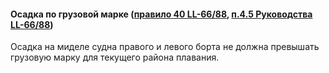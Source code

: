 #### Осадка по грузовой марке ([правило 40 LL-66/88](/reference/IMO/internationalConvention/LL_66_88.pdf#=118), [п.4.5 Руководства LL-66/88](/reference/RMRS/Guidelines/Ships&offshoreInstallations/2-030101-046_LL_66_88.pdf#page=65))    
Осадка на миделе судна правого и левого борта не должна превышать грузовую марку для текущего района плавания.